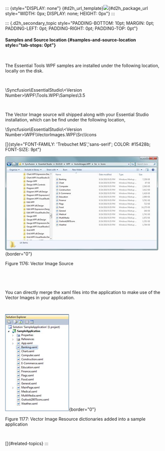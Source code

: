 ::: {style="DISPLAY: none"}
[](ms-xhelp:///?Id=d2h_url_template){#d2h_url_template}![](!package_url!){#d2h_package_url style="WIDTH: 0px; DISPLAY: none; HEIGHT: 0px"}
:::

::: {.d2h_secondary_topic style="PADDING-BOTTOM: 10pt; MARGIN: 0pt; PADDING-LEFT: 0pt; PADDING-RIGHT: 0pt; PADDING-TOP: 0pt"}
#### Samples and Source location {#samples-and-source-location style="tab-stops: 0pt"}

 

The Essential Tools WPF samples are installed under the following location, locally on the disk.

 

\\Syncfusion\\EssentialStudio\\\<Version Number\>\\WPF\\Tools.WPF\\Samples\\3.5

 

The Vector Image source will shipped along with your Essential Studio installation, which can be find under the following location,

\\Syncfusion\\EssentialStudio\\\<Version Number\>\\WPF\\VectorImages.WPF\\Src\\Icons

[]{style="FONT-FAMILY: 'Trebuchet MS','sans-serif'; COLOR: #15428b; FONT-SIZE: 9pt"} 

![](ImagesExt/image30_1063.jpg){border="0"}

Figure 1176: Vector Image Source

 

 

You can directly merge the xaml files into the application to make use of the Vector Images in your application.

 

![](ImagesExt/image30_1064.jpg){border="0"}

Figure 1177: Vector Image Resource dictionaries added into a sample application

 

[]{#related-topics}
:::
